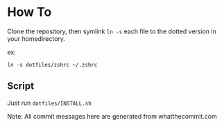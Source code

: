 # How To

Clone the repository, then symlink `ln -s` each file to the dotted version in your homedirectory.

ex:

```ln -s dotfiles/zshrc ~/.zshrc```

## Script
Just run ```dotfiles/INSTALL.sh```

Note: All commit messages here are generated from whatthecommit.com
